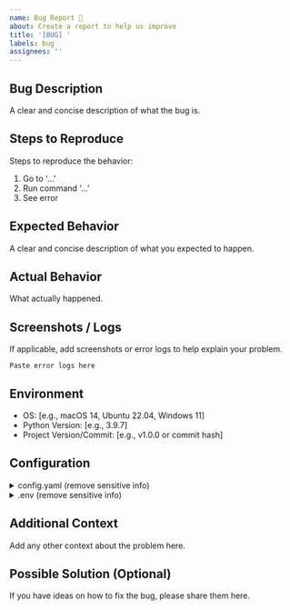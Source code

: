 ```yaml
---
name: Bug Report 🐛
about: Create a report to help us improve
title: '[BUG] '
labels: bug
assignees: ''
---
```


## Bug Description

A clear and concise description of what the bug is.

## Steps to Reproduce

Steps to reproduce the behavior:
1. Go to '...'
2. Run command '...'
3. See error

## Expected Behavior

A clear and concise description of what you expected to happen.

## Actual Behavior

What actually happened.

## Screenshots / Logs

If applicable, add screenshots or error logs to help explain your problem.

```
Paste error logs here
```

## Environment

- OS: [e.g., macOS 14, Ubuntu 22.04, Windows 11]
- Python Version: [e.g., 3.9.7]
- Project Version/Commit: [e.g., v1.0.0 or commit hash]

## Configuration

<details>
<summary>config.yaml (remove sensitive info)</summary>

```yaml
# Paste relevant config here
```

</details>

<details>
<summary>.env (remove sensitive info)</summary>

```bash
# Paste relevant env vars here (DO NOT include actual API keys/cookies)
```

</details>

## Additional Context

Add any other context about the problem here.

## Possible Solution (Optional)

If you have ideas on how to fix the bug, please share them here.


